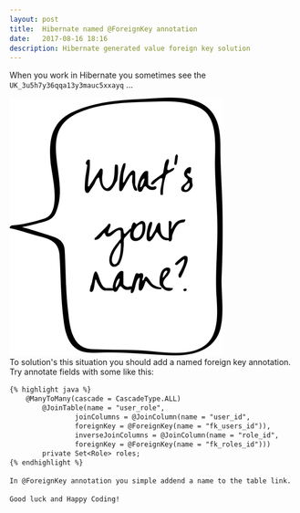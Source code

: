 ```yaml
---
layout: post
title:  Hibernate named @ForeignKey annotation
date:   2017-08-16 18:16
description: Hibernate generated value foreign key solution
---
```


When you work in Hibernate you sometimes see the <code>UK_3u5h7y36qqa13y3mauc5xxayq</code> ...

<div class="img_row">
	<img class="img-responsive" src="/img/name.png">
</div>
<div class="container">
    To solution's this situation you should add a named foreign key annotation.
    Try annotate fields with some like this:

    {% highlight java %}
        @ManyToMany(cascade = CascadeType.ALL)
            @JoinTable(name = "user_role",
                    joinColumns = @JoinColumn(name = "user_id",
                    foreignKey = @ForeignKey(name = "fk_users_id")),
                    inverseJoinColumns = @JoinColumn(name = "role_id",
                    foreignKey = @ForeignKey(name = "fk_roles_id")))
            private Set<Role> roles;
    {% endhighlight %}

    In @ForeignKey annotation you simple addend a name to the table link.

    Good luck and Happy Coding!
</div>